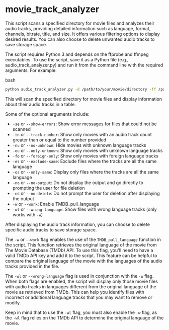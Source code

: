 # movie_track_analyzer
This script scans a specified directory for movie files and analyzes their audio tracks, providing detailed information such as language, format, channels, bitrate, title, and size. It offers various filtering options to display desired results. You can also choose to delete unwanted audio tracks to save storage space.

The script requires Python 3 and depends on the ffprobe and ffmpeg executables. To use the script, save it as a Python file (e.g., audio\_track\_analyzer.py) and run it from the command line with the required arguments. For example:

bash

```bash
python audio_track_analyzer.py -d /path/to/your/movie/directory -ff /path/to/ffmpeg-folder
```

This will scan the specified directory for movie files and display information about their audio tracks in a table.

Some of the optional arguments include:

*   `-se` or `--show-errors`: Show error messages for files that could not be scanned
*   `-tn` or `--track-number`: Show only movies with an audio track count greater than or equal to the number provided
*   `-nu` or `--no-unknown`: Hide movies with unknown language tracks
*   `-ou` or `--only-unknown`: Show only movies with unknown language tracks
*   `-fo` or `--foreign-only`: Show only movies with foreign language tracks
*   `-es` or `--exclude-same`: Exclude files where the tracks are all the same language
*   `-os` or `--only-same`: Display only files where the tracks are all the same language
*   `-no` or `--no-output`: Do not display the output and go directly to prompting the user for file deletion
*   `-nd` or `--no-delete`: Do not prompt the user for deletion after displaying the output
*   `-w` or `--work`: Enable TMDB\_pull\_language
*   `-wl` or `--wrong-language`: Show files with wrong language tracks (only works with `-w`)

After displaying the audio track information, you can choose to delete specific audio tracks to save storage space.

The `-w` or `--work` flag enables the use of the `TMDB_pull_language` function in the script. This function retrieves the original language of the movie from The Movie Database (TMDb) API. To use this flag, you'll need to have a valid TMDb API key and add it to the script. This feature can be helpful to compare the original language of the movie with the languages of the audio tracks provided in the file.

The `-wl` or `--wrong-language` flag is used in conjunction with the `-w` flag. When both flags are enabled, the script will display only those movie files with audio tracks in languages different from the original language of the movie as retrieved from TMDb. This can help you identify files with incorrect or additional language tracks that you may want to remove or modify.

Keep in mind that to use the `-wl` flag, you must also enable the `-w` flag, as the `-wl` flag relies on the TMDb API to determine the original language of the movie.
